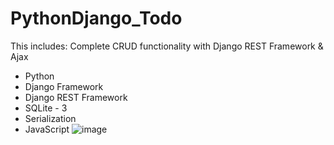 # PythonDjango_Todo
This includes:
  Complete CRUD functionality with Django REST Framework & Ajax
 - Python
 - Django Framework
 - Django REST Framework
 - SQLite - 3
 - Serialization
 - JavaScript
![image](https://user-images.githubusercontent.com/35606236/158239708-7a48fe59-7589-4ff7-a74c-236303beb004.png)
